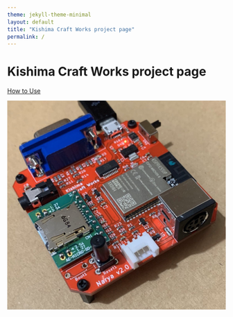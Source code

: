 ```yaml
---
theme: jekyll-theme-minimal
layout: default
title: "Kishima Craft Works project page"
permalink: /
---
```


# Kishima Craft Works project page

[How to Use](https://kishima.github.io/how_to_use)



<img src="images/Narya2.0.jpg" alt="test">
